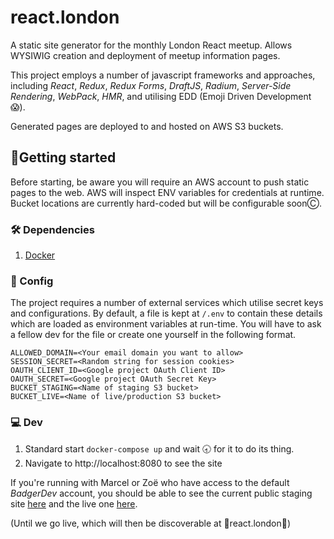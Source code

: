 # react.london
A static site generator for the monthly London React meetup. Allows WYSIWIG creation and deployment of meetup information pages.

This project employs a number of javascript frameworks and approaches, including _React_, _Redux_, _Redux Forms_, _DraftJS_, _Radium_, _Server-Side Rendering_, _WebPack_, _HMR_, and utilising EDD (Emoji Driven Development 😱).

Generated pages are deployed to and hosted on AWS S3 buckets.

## 🏃Getting started
Before starting, be aware you will require an AWS account to push static pages to the web. AWS will inspect ENV variables for credentials at runtime. Bucket locations are currently hard-coded but will be configurable soonⒸ.

### 🛠 Dependencies
1. [Docker](https://www.docker.com)

### 🔬 Config
The project requires a number of external services which utilise secret keys and configurations. By default, a file is kept at `/.env` to contain these details which are loaded as environment variables at run-time. You will have to ask a fellow dev for the file or create one yourself in the following format.

```
ALLOWED_DOMAIN=<Your email domain you want to allow>
SESSION_SECRET=<Random string for session cookies>
OAUTH_CLIENT_ID=<Google project OAuth Client ID>
OAUTH_SECRET=<Google project OAuth Secret Key>
BUCKET_STAGING=<Name of staging S3 bucket>
BUCKET_LIVE=<Name of live/production S3 bucket>
```

### 💻 Dev
1. Standard start
```docker-compose up```
and wait 🕣 for it to do its thing.
2. Navigate to http://localhost:8080 to see the site

If you're running with Marcel or Zoë who have access to the default *BadgerDev* account, you should be able to see the current public staging site [here](http://london.react.live.s3-website-eu-west-1.amazonaws.com/) and the live one [here](http://london.react.dev.s3-website-eu-west-1.amazonaws.com/).

(Until we go live, which will then be discoverable at 🌟react.london🌟)
